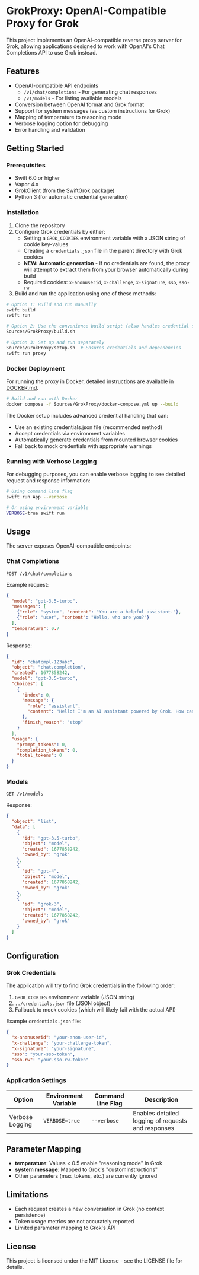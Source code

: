 # GrokProxy: OpenAI-Compatible Proxy for Grok

This project implements an OpenAI-compatible reverse proxy server for Grok, allowing applications designed to work with OpenAI's Chat Completions API to use Grok instead.

## Features

- OpenAI-compatible API endpoints
  - `/v1/chat/completions` - For generating chat responses
  - `/v1/models` - For listing available models
- Conversion between OpenAI format and Grok format
- Support for system messages (as custom instructions for Grok)
- Mapping of temperature to reasoning mode
- Verbose logging option for debugging
- Error handling and validation

## Getting Started

### Prerequisites

- Swift 6.0 or higher
- Vapor 4.x
- GrokClient (from the SwiftGrok package)
- Python 3 (for automatic credential generation)

### Installation

1. Clone the repository
2. Configure Grok credentials by either:
   - Setting a `GROK_COOKIES` environment variable with a JSON string of cookie key-values
   - Creating a `credentials.json` file in the parent directory with Grok cookies
   - **NEW: Automatic generation** - If no credentials are found, the proxy will attempt to extract them from your browser automatically during build
   - Required cookies: `x-anonuserid`, `x-challenge`, `x-signature`, `sso`, `sso-rw`
3. Build and run the application using one of these methods:

```bash
# Option 1: Build and run manually
swift build
swift run

# Option 2: Use the convenience build script (also handles credential setup)
Sources/GrokProxy/build.sh

# Option 3: Set up and run separately
Sources/GrokProxy/setup.sh  # Ensures credentials and dependencies
swift run proxy
```

### Docker Deployment

For running the proxy in Docker, detailed instructions are available in [DOCKER.md](DOCKER.md).

```bash
# Build and run with Docker
docker compose -f Sources/GrokProxy/docker-compose.yml up --build
```

The Docker setup includes advanced credential handling that can:
- Use an existing credentials.json file (recommended method)
- Accept credentials via environment variables
- Automatically generate credentials from mounted browser cookies
- Fall back to mock credentials with appropriate warnings

### Running with Verbose Logging

For debugging purposes, you can enable verbose logging to see detailed request and response information:

```bash
# Using command line flag
swift run App --verbose

# Or using environment variable
VERBOSE=true swift run
```

## Usage

The server exposes OpenAI-compatible endpoints:

### Chat Completions

```
POST /v1/chat/completions
```

Example request:

```json
{
  "model": "gpt-3.5-turbo",
  "messages": [
    {"role": "system", "content": "You are a helpful assistant."},
    {"role": "user", "content": "Hello, who are you?"}
  ],
  "temperature": 0.7
}
```

Response:

```json
{
  "id": "chatcmpl-123abc",
  "object": "chat.completion",
  "created": 1677858242,
  "model": "gpt-3.5-turbo",
  "choices": [
    {
      "index": 0,
      "message": {
        "role": "assistant",
        "content": "Hello! I'm an AI assistant powered by Grok. How can I help you today?"
      },
      "finish_reason": "stop"
    }
  ],
  "usage": {
    "prompt_tokens": 0,
    "completion_tokens": 0,
    "total_tokens": 0
  }
}
```

### Models

```
GET /v1/models
```

Response:

```json
{
  "object": "list",
  "data": [
    {
      "id": "gpt-3.5-turbo",
      "object": "model",
      "created": 1677858242,
      "owned_by": "grok"
    },
    {
      "id": "gpt-4",
      "object": "model",
      "created": 1677858242,
      "owned_by": "grok"
    },
    {
      "id": "grok-3",
      "object": "model",
      "created": 1677858242,
      "owned_by": "grok"
    }
  ]
}
```

## Configuration

### Grok Credentials

The application will try to find Grok credentials in the following order:

1. `GROK_COOKIES` environment variable (JSON string)
2. `../credentials.json` file (JSON object)
3. Fallback to mock cookies (which will likely fail with the actual API)

Example `credentials.json` file:

```json
{
  "x-anonuserid": "your-anon-user-id",
  "x-challenge": "your-challenge-token",
  "x-signature": "your-signature",
  "sso": "your-sso-token",
  "sso-rw": "your-sso-rw-token"
}
```

### Application Settings

| Option | Environment Variable | Command Line Flag | Description |
|--------|---------------------|-------------------|-------------|
| Verbose Logging | `VERBOSE=true` | `--verbose` | Enables detailed logging of requests and responses |

## Parameter Mapping

- **temperature**: Values < 0.5 enable "reasoning mode" in Grok
- **system message**: Mapped to Grok's "customInstructions"
- Other parameters (max_tokens, etc.) are currently ignored

## Limitations

- Each request creates a new conversation in Grok (no context persistence)
- Token usage metrics are not accurately reported
- Limited parameter mapping to Grok's API

## License

This project is licensed under the MIT License - see the LICENSE file for details. 